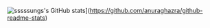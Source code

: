 ![sssssungs's GitHub stats](https://github-readme-stats.vercel.app/api?username=sssssungs)](https://github.com/anuraghazra/github-readme-stats)
